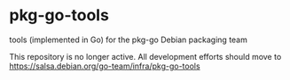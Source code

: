 # pkg-go-tools

tools (implemented in Go) for the pkg-go Debian packaging team

This repository is no longer active. 
All development efforts should move to https://salsa.debian.org/go-team/infra/pkg-go-tools
